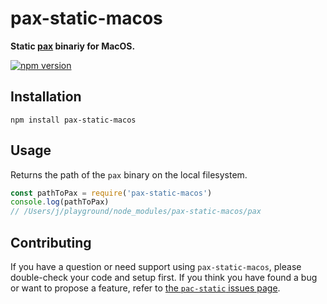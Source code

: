 # pax-static-macos

**Static [pax](https://pax.js.org/) binariy for MacOS.**

[![npm version](https://img.shields.io/npm/v/pax-static-macos.svg)](https://www.npmjs.com/package/pax-static-macos)


## Installation

```shell
npm install pax-static-macos
```


## Usage

Returns the path of the `pax` binary on the local filesystem.

``` js
const pathToPax = require('pax-static-macos')
console.log(pathToPax)
// /Users/j/playground/node_modules/pax-static-macos/pax
```


## Contributing

If you have a question or need support using `pax-static-macos`, please double-check your code and setup first. If you think you have found a bug or want to propose a feature, refer to [the `pac-static` issues page](https://github.com/derhuerst/pax-static/issues).
